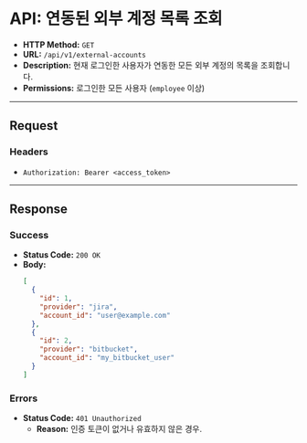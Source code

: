 # API: 연동된 외부 계정 목록 조회

- **HTTP Method:** `GET`
- **URL:** `/api/v1/external-accounts`
- **Description:** 현재 로그인한 사용자가 연동한 모든 외부 계정의 목록을 조회합니다.
- **Permissions:** 로그인한 모든 사용자 (`employee` 이상)

---

## Request

### Headers
- `Authorization: Bearer <access_token>`

---

## Response

### Success
- **Status Code:** `200 OK`
- **Body:**
  ```json
  [
    {
      "id": 1,
      "provider": "jira",
      "account_id": "user@example.com"
    },
    {
      "id": 2,
      "provider": "bitbucket",
      "account_id": "my_bitbucket_user"
    }
  ]
  ```

### Errors
- **Status Code:** `401 Unauthorized`
  - **Reason:** 인증 토큰이 없거나 유효하지 않은 경우.